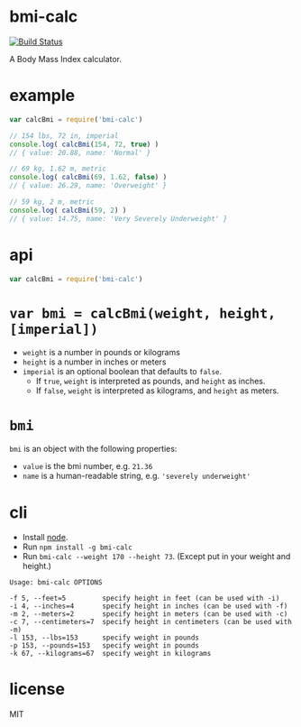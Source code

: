 bmi-calc
========

[![Build Status](https://travis-ci.org/ArtskydJ/bmi-calc.svg)](https://travis-ci.org/ArtskydJ/bmi-calc)

A Body Mass Index calculator.

# example

```js
var calcBmi = require('bmi-calc')

// 154 lbs, 72 in, imperial
console.log( calcBmi(154, 72, true) )
// { value: 20.88, name: 'Normal' }

// 69 kg, 1.62 m, metric
console.log( calcBmi(69, 1.62, false) )
// { value: 26.29, name: 'Overweight' }

// 59 kg, 2 m, metric
console.log( calcBmi(59, 2) )
// { value: 14.75, name: 'Very Severely Underweight' }
```

# api

```js
var calcBmi = require('bmi-calc')
```

# `var bmi = calcBmi(weight, height, [imperial])`

- `weight` is a number in pounds or kilograms
- `height` is a number in inches or meters
- `imperial` is an optional boolean that defaults to `false`.
	- If `true`, `weight` is interpreted as pounds, and `height` as inches.
	- If `false`, `weight` is interpreted as kilograms, and `height` as meters.

# `bmi`

`bmi` is an object with the following properties:

- `value` is the bmi number, e.g. `21.36`
- `name` is a human-readable string, e.g. `'severely underweight'`


# cli

- Install [node](http://nodejs.org/download).
- Run `npm install -g bmi-calc`
- Run `bmi-calc --weight 170 --height 73`. (Except put in your weight and height.)

```
Usage: bmi-calc OPTIONS

-f 5, --feet=5         specify height in feet (can be used with -i)
-i 4, --inches=4       specify height in inches (can be used with -f)
-m 2, --meters=2       specify height in meters (can be used with -c)
-c 7, --centimeters=7  specify height in centimeters (can be used with -m)
-l 153, --lbs=153      specify weight in pounds
-p 153, --pounds=153   specify weight in pounds
-k 67, --kilograms=67  specify weight in kilograms
```

# license

MIT

